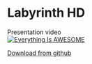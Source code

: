 # Labyrinth HD

Presentation video
<br>
[![Everything Is AWESOME](https://img.youtube.com/vi/Iref6xAUg24/0.jpg)](https://www.youtube.com/watch?v=Iref6xAUg24 "Everything Is AWESOME")

[Download from github](https://play.google.com/store/apps/details?id=com.AdrianKut.Labyrinth)
